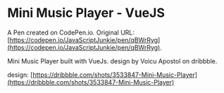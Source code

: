 # Mini Music Player - VueJS

A Pen created on CodePen.io. Original URL: [https://codepen.io/JavaScriptJunkie/pen/qBWrRyg](https://codepen.io/JavaScriptJunkie/pen/qBWrRyg).

Mini Music Player built with VueJs. design by Voicu Apostol on dribbble.

design: [https://dribbble.com/shots/3533847-Mini-Music-Player](https://dribbble.com/shots/3533847-Mini-Music-Player)


